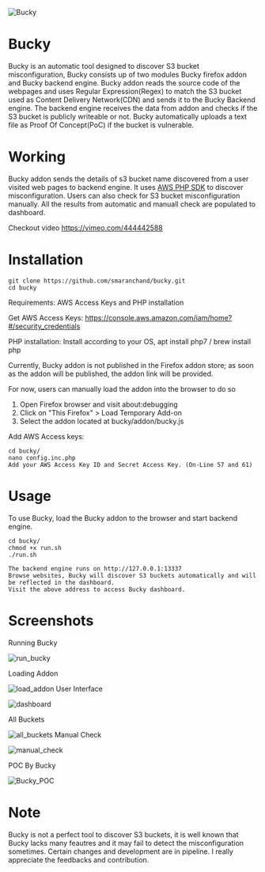 
![Bucky](https://github.com/smaranchand/bucky/blob/master/bucky.gif?raw=true)

# Bucky
Bucky is an automatic tool designed to discover S3 bucket misconfiguration, Bucky consists up of two modules Bucky firefox addon and Bucky backend engine. Bucky addon reads the source code of the webpages and uses Regular Expression(Regex) to match the S3 bucket used as Content Delivery Network(CDN)  and sends it to the Bucky Backend engine. The backend engine receives the data from addon and checks if the S3 bucket is publicly writeable or not. Bucky automatically uploads a text file as Proof Of Concept(PoC) if the bucket is vulnerable.


# Working
Bucky addon sends the details of s3 bucket name discovered from a user visited web pages to backend engine.
It uses [AWS PHP SDK](https://docs.aws.amazon.com/sdk-for-php/v3/developer-guide/getting-started_installation.html) to discover misconfiguration.
Users can also check for S3 bucket misconfiguration manually. All the results from automatic and manuall check are populated to dashboard.

Checkout video https://vimeo.com/444442588

# Installation

```
git clone https://github.com/smaranchand/bucky.git
cd bucky

```

Requirements: AWS Access Keys and PHP installation 

Get AWS Access Keys: https://console.aws.amazon.com/iam/home?#/security_credentials

PHP installation: Install according to your OS,  apt install php7 / brew install php


Currently, Bucky addon is not published in the Firefox addon store; as soon as the addon will be published, the addon link will be provided.

For now, users can  manually load the addon into the browser to do so 

1. Open Firefox browser and visit about:debugging
2. Click on "This Firefox" > Load Temporary Add-on
3. Select the addon  located at bucky/addon/bucky.js

Add AWS Access keys:
```
cd bucky/
nano config.inc.php 
Add your AWS Access Key ID and Secret Access Key. (On-Line 57 and 61)
```


# Usage

To use Bucky, load the Bucky addon to the browser and start backend engine.
```
cd bucky/
chmod +x run.sh
./run.sh

The backend engine runs on http://127.0.0.1:13337
Browse websites, Bucky will discover S3 buckets automatically and will be reflected in the dashboard.
Visit the above address to access Bucky dashboard.
```

# Screenshots
Running Bucky

![run_bucky](https://github.com/smaranchand/bucky/blob/master/scr/run_bucky.png?raw=true)

Loading Addon

![load_addon](https://github.com/smaranchand/bucky/blob/master/scr/bucky_addon.png?raw=true)
User Interface

![dashboard](https://github.com/smaranchand/bucky/blob/master/scr/dashboard_loading.png?raw=true)

All Buckets

![all_buckets](https://github.com/smaranchand/bucky/blob/master/scr/all_buckets.png?raw=true)
Manual Check

![manual_check](https://github.com/smaranchand/bucky/blob/master/scr/manual_check.png?raw=true)

POC By Bucky 

![Bucky_POC](https://github.com/smaranchand/bucky/blob/master/scr/vulnerable_poc.png?raw=true)



# Note
Bucky is not a perfect tool to discover S3 buckets, it is well known that Bucky lacks many feautres and it  may fail to detect the misconfiguration sometimes. Certain changes and  development are in pipeline. I really appreciate the feedbacks and contribution.




